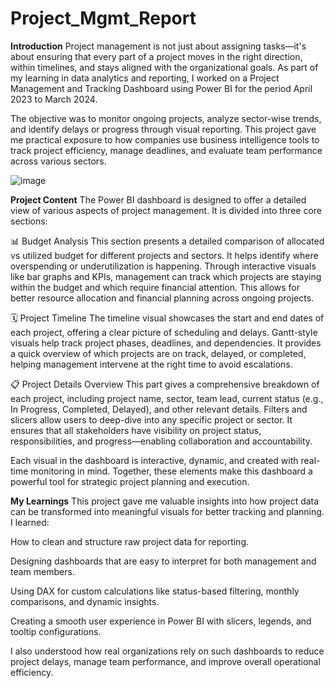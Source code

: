 # Project_Mgmt_Report
**Introduction**
Project management is not just about assigning tasks—it's about ensuring that every part of a project moves in the right direction, within timelines, and stays aligned with the organizational goals. As part of my learning in data analytics and reporting, I worked on a Project Management and Tracking Dashboard using Power BI for the period April 2023 to March 2024.

The objective was to monitor ongoing projects, analyze sector-wise trends, and identify delays or progress through visual reporting. This project gave me practical exposure to how companies use business intelligence tools to track project efficiency, manage deadlines, and evaluate team performance across various sectors.

![image](https://github.com/user-attachments/assets/9f52c94a-d162-4776-ab6a-58242d0f159e)


 **Project Content**
The Power BI dashboard is designed to offer a detailed view of various aspects of project management. It is divided into three core sections:

📊 Budget Analysis
This section presents a detailed comparison of allocated vs utilized budget for different projects and sectors. It helps identify where overspending or underutilization is happening. Through interactive visuals like bar graphs and KPIs, management can track which projects are staying within the budget and which require financial attention. This allows for better resource allocation and financial planning across ongoing projects.

🗓️ Project Timeline
The timeline visual showcases the start and end dates of each project, offering a clear picture of scheduling and delays. Gantt-style visuals help track project phases, deadlines, and dependencies. It provides a quick overview of which projects are on track, delayed, or completed, helping management intervene at the right time to avoid escalations.

📋 Project Details Overview
This part gives a comprehensive breakdown of each project, including project name, sector, team lead, current status (e.g., In Progress, Completed, Delayed), and other relevant details. Filters and slicers allow users to deep-dive into any specific project or sector. It ensures that all stakeholders have visibility on project status, responsibilities, and progress—enabling collaboration and accountability.

Each visual in the dashboard is interactive, dynamic, and created with real-time monitoring in mind. Together, these elements make this dashboard a powerful tool for strategic project planning and execution.

**My Learnings**
This project gave me valuable insights into how project data can be transformed into meaningful visuals for better tracking and planning. I learned:

How to clean and structure raw project data for reporting.

Designing dashboards that are easy to interpret for both management and team members.

Using DAX for custom calculations like status-based filtering, monthly comparisons, and dynamic insights.

Creating a smooth user experience in Power BI with slicers, legends, and tooltip configurations.

I also understood how real organizations rely on such dashboards to reduce project delays, manage team performance, and improve overall operational efficiency.

